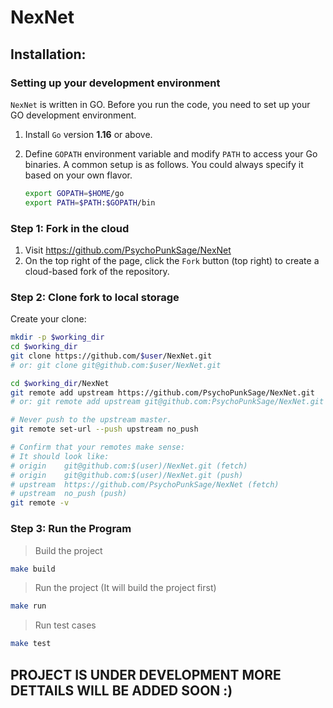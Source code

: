 # NexNet

## Installation:

### Setting up your development environment

`NexNet` is written in GO. Before you run the code, you need to set up your GO development environment.

1. Install `Go` version **1.16** or above.
2. Define `GOPATH` environment variable and modify `PATH` to access your Go binaries. A common setup is as follows. You could always specify it based on your own flavor.

    ```sh
    export GOPATH=$HOME/go
    export PATH=$PATH:$GOPATH/bin
    ```

### Step 1: Fork in the cloud

1. Visit https://github.com/PsychoPunkSage/NexNet
2. On the top right of the page, click the `Fork` button (top right) to create
   a cloud-based fork of the repository.

### Step 2: Clone fork to local storage
Create your clone:

```sh
mkdir -p $working_dir
cd $working_dir
git clone https://github.com/$user/NexNet.git
# or: git clone git@github.com:$user/NexNet.git

cd $working_dir/NexNet
git remote add upstream https://github.com/PsychoPunkSage/NexNet.git
# or: git remote add upstream git@github.com:PsychoPunkSage/NexNet.git

# Never push to the upstream master.
git remote set-url --push upstream no_push

# Confirm that your remotes make sense:
# It should look like:
# origin    git@github.com:$(user)/NexNet.git (fetch)
# origin    git@github.com:$(user)/NexNet.git (push)
# upstream  https://github.com/PsychoPunkSage/NexNet (fetch)
# upstream  no_push (push)
git remote -v
```
### Step 3: Run the Program

> Build the project
```sh
make build
```

> Run the project (It will build the project first)
```sh
make run
```

> Run test cases
```sh
make test
```

## PROJECT IS UNDER DEVELOPMENT MORE DETTAILS WILL BE ADDED SOON :)
